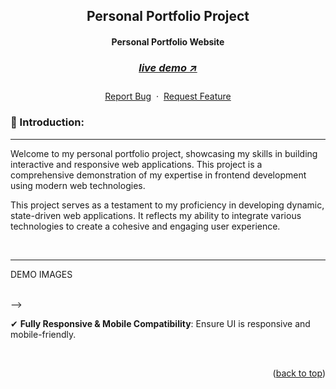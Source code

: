 <a name="readme-top"></a>

<!-- -------------------------------------------------------------------------- -->
<!-- HEADING STUFF  -->
<div align="center">
  <h2>Personal Portfolio Project</h2>
  <h4>Personal Portfolio Website<h4>
  <h3> 
    <a href='https://vite-typescript-portfolio.vercel.app/' target='_blank'>
      <h5>live demo ↗</h5>
    </a>
  </h3>
  <p align="center">
    <a href="https://github.com/mutaremalcolm/Vite-Typescript-Portfolio">Report Bug</a>
    &nbsp;·&nbsp;
    <a href="https://github.com/mutaremalcolm/Vite-Typescript-Portfolio">Request Feature</a>
  </p>
</div>

<!-- -------------------------------------------------------------------------- -->

### 👋 Introduction:

---

Welcome to my personal portfolio project, showcasing my skills in building interactive and responsive web applications. This project is a comprehensive demonstration of my expertise in frontend development using modern web technologies.

This project serves as a testament to my proficiency in developing dynamic, state-driven web applications. It reflects my ability to integrate various technologies to create a cohesive and engaging user experience.

<br/>

--------------------------------------------------------------------------
DEMO IMAGES 
<!-- <!-- <div align=center> -->
<div align=center>
<!-- <a href='https://thymia-mutaremalcolms-projects.vercel.app/'>
    <img src="/public/assets/readme/mobile1.png" alt="Demo-Mobile-View" title="Demo-Image-Mobile" width="170" height="255">    
    <img src="/public/assets/readme/desktop1.png" alt="Demo-Desktop-View" title="Demo-Image-Desktop" width="400" height="250"> 
</a> -->
</div>
</div>
<br> -->

<!-- -------------------------------------------------------------------------- -->



✔ **Fully Responsive & Mobile Compatibility**: Ensure UI is responsive and mobile-friendly.

<br/>

<!-- -------------------------------------------------------------------------- -->

<!-- -------------------------------------------------------------------------- -->
<p align="right">(<a href="#readme-top">back to top</a>)</p>

<br/> <br/>
